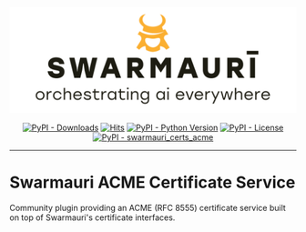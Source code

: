![Swarmauri Logo](https://github.com/swarmauri/swarmauri-sdk/blob/3d4d1cfa949399d7019ae9d8f296afba773dfb7f/assets/swarmauri.brand.theme.svg)

<p align="center">
    <a href="https://pypi.org/project/swarmauri_certs_acme/">
        <img src="https://img.shields.io/pypi/dm/swarmauri_certs_acme" alt="PyPI - Downloads"/></a>
    <a href="https://hits.sh/github.com/swarmauri/swarmauri-sdk/tree/master/pkgs/community/swarmauri_certs_acme/">
        <img alt="Hits" src="https://hits.sh/github.com/swarmauri/swarmauri-sdk/tree/master/pkgs/community/swarmauri_certs_acme.svg"/></a>
    <a href="https://pypi.org/project/swarmauri_certs_acme/">
        <img src="https://img.shields.io/pypi/pyversions/swarmauri_certs_acme" alt="PyPI - Python Version"/></a>
    <a href="https://pypi.org/project/swarmauri_certs_acme/">
        <img src="https://img.shields.io/pypi/l/swarmauri_certs_acme" alt="PyPI - License"/></a>
    <a href="https://pypi.org/project/swarmauri_certs_acme/">
        <img src="https://img.shields.io/pypi/v/swarmauri_certs_acme?label=swarmauri_certs_acme&color=green" alt="PyPI - swarmauri_certs_acme"/></a>
</p>

---

# Swarmauri ACME Certificate Service

Community plugin providing an ACME (RFC 8555) certificate service built on top of Swarmauri's certificate interfaces.
